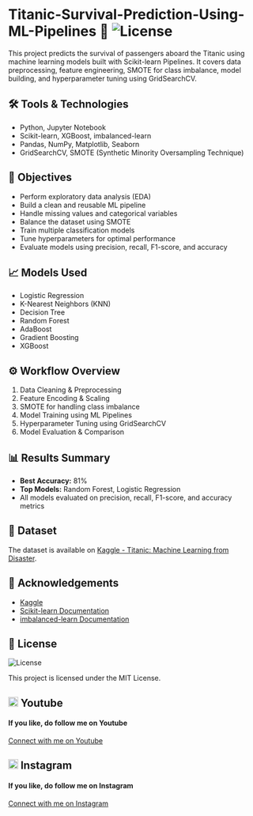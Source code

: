 # Titanic-Survival-Prediction-Using-ML-Pipelines 🚢     ![License](https://img.shields.io/badge/License-MIT-blue.svg)

This project predicts the survival of passengers aboard the Titanic using machine learning models built with Scikit-learn Pipelines. It covers data preprocessing, feature engineering, SMOTE for class imbalance, model building, and hyperparameter tuning using GridSearchCV.

## 🛠️ Tools & Technologies
- Python, Jupyter Notebook
- Scikit-learn, XGBoost, imbalanced-learn
- Pandas, NumPy, Matplotlib, Seaborn
- GridSearchCV, SMOTE (Synthetic Minority Oversampling Technique)

## 📌 Objectives
- Perform exploratory data analysis (EDA)
- Build a clean and reusable ML pipeline
- Handle missing values and categorical variables
- Balance the dataset using SMOTE
- Train multiple classification models
- Tune hyperparameters for optimal performance
- Evaluate models using precision, recall, F1-score, and accuracy

## 📈 Models Used
- Logistic Regression  
- K-Nearest Neighbors (KNN)  
- Decision Tree  
- Random Forest  
- AdaBoost  
- Gradient Boosting  
- XGBoost

## ⚙️ Workflow Overview
1. Data Cleaning & Preprocessing
2. Feature Encoding & Scaling
3. SMOTE for handling class imbalance
4. Model Training using ML Pipelines
5. Hyperparameter Tuning using GridSearchCV
6. Model Evaluation & Comparison

## 📊 Results Summary
- **Best Accuracy:** 81%  
- **Top Models:** Random Forest, Logistic Regression  
- All models evaluated on precision, recall, F1-score, and accuracy metrics

## 📎 Dataset
The dataset is available on [Kaggle - Titanic: Machine Learning from Disaster](https://www.kaggle.com/c/titanic).


## 🤝 Acknowledgements
- [Kaggle](https://www.kaggle.com/)
- [Scikit-learn Documentation](https://scikit-learn.org/)
- [imbalanced-learn Documentation](https://imbalanced-learn.org/)

## 📜 License
![License](https://img.shields.io/badge/License-MIT-blue.svg)

This project is licensed under the MIT License.

## <img src="https://upload.wikimedia.org/wikipedia/commons/0/09/YouTube_full-color_icon_%282017%29.svg" width="20" height="20"> Youtube
<h4>If you like, do follow me on Youtube</h4>
<a href="https://www.youtube.com/@Code-With-Vishal">Connect with me on Youtube</a>

## <img src="https://upload.wikimedia.org/wikipedia/commons/e/e7/Instagram_logo_2016.svg" width="20" height="20"> Instagram
<h4>If you like, do follow me on Instagram</h4>
<a href="https://www.instagram.com/vishaal_87">Connect with me on Instagram</a>
